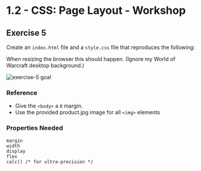 # 1.2 - CSS: Page Layout - Workshop

## Exercise 5

Create an `index.html` file and a `style.css` file that reproduces the following:

When resizing the browser this should happen. (Ignore my World of Warcraft desktop background.)

![exercise-5 goal](../../__lecture/assets/ex-5-goal.gif)

### Reference

- Give the `<body>` a `0` margin.
- Use the provided product.jpg image for all `<img>` elements

### Properties Needed

```
margin
width
display
flex
calc() /* for ultra-precision */
```
